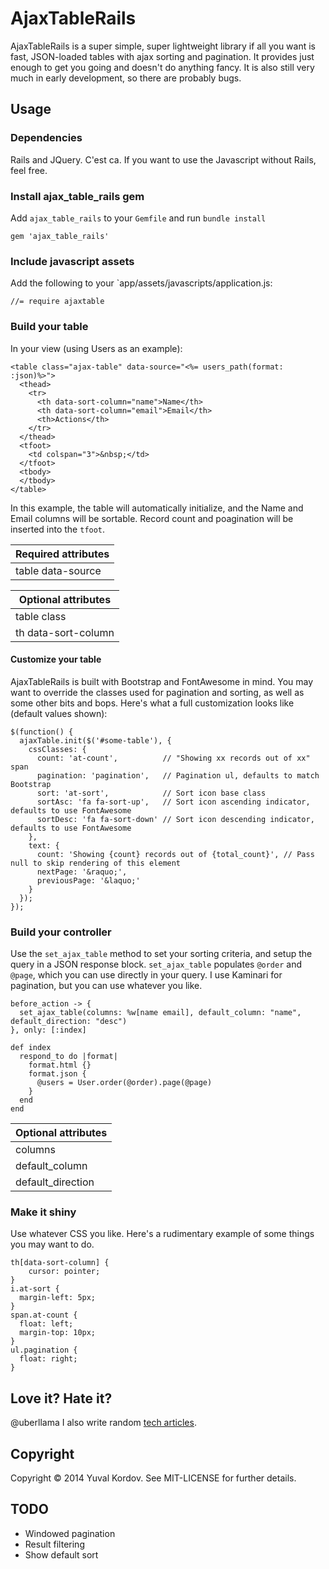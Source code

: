 # AjaxTableRails

AjaxTableRails is a super simple, super lightweight library if all you want is fast, JSON-loaded tables with ajax sorting and pagination. It provides just enough to get you going and doesn't do anything fancy. It is also still very much in early development, so there are probably bugs.

## Usage

### Dependencies

Rails and JQuery. C'est ca. If you want to use the Javascript without Rails, feel free.

### Install ajax_table_rails gem

Add `ajax_table_rails` to your `Gemfile` and run `bundle install`

````
gem 'ajax_table_rails'
````

### Include javascript assets

Add the following to your `app/assets/javascripts/application.js:

````
//= require ajaxtable
````

### Build your table

In your view (using Users as an example):

````
<table class="ajax-table" data-source="<%= users_path(format: :json)%>">
  <thead>
    <tr>
      <th data-sort-column="name">Name</th>
      <th data-sort-column="email">Email</th>
      <th>Actions</th>
    </tr>
  </thead>
  <tfoot>
    <td colspan="3">&nbsp;</td>
  </tfoot>
  <tbody>
  </tbody>
</table>
````

In this example, the table will automatically initialize, and the Name and Email columns will be sortable. Record count and poagination will be inserted into the `tfoot`.

| Required attributes |
|---------------------|
| table data-source | JSON path for your table data |

| Optional attributes |
| ------------------- |
| table class | "ajax-table". Required for ajax tables to auto-init. Exclude this if you wish to init manually with custom settings. |
| th data-sort-column | Matches database column you'd like to sort against. |

#### Customize your table

AjaxTableRails is built with Bootstrap and FontAwesome in mind. You may want to override the classes used for pagination and sorting, as well as some other bits and bops. Here's what a full customization looks like (default values shown):

````
$(function() {
  ajaxTable.init($('#some-table'), {
    cssClasses: {
      count: 'at-count',          // "Showing xx records out of xx" span
      pagination: 'pagination',   // Pagination ul, defaults to match Bootstrap
      sort: 'at-sort',            // Sort icon base class
      sortAsc: 'fa fa-sort-up',   // Sort icon ascending indicator, defaults to use FontAwesome
      sortDesc: 'fa fa-sort-down' // Sort icon descending indicator, defaults to use FontAwesome
    },
    text: {
      count: 'Showing {count} records out of {total_count}', // Pass null to skip rendering of this element
      nextPage: '&raquo;',
      previousPage: '&laquo;'
    }
  });
});
````

### Build your controller

Use the `set_ajax_table` method to set your sorting criteria, and setup the query in a JSON response block. `set_ajax_table` populates `@order` and `@page`, which you can use directly in your query. I use Kaminari for pagination, but you can use whatever you like.

````
before_action -> {
  set_ajax_table(columns: %w[name email], default_column: "name", default_direction: "desc")
}, only: [:index]

def index
  respond_to do |format|
    format.html {}
    format.json {
      @users = User.order(@order).page(@page)
    }
  end
end
````

| Optional attributes |
| ------------------- |
| columns | which columns are sortable, so that your customers can't specify crazy sorts willy nilly |
| default_column | Your default sort column (if unspecified, defaults to `id`) |
| default_direction | Your default sort direction (if unspecified, deaults to `asc`) |

### Make it shiny

Use whatever CSS you like. Here's a rudimentary example of some things you may want to do.

````
th[data-sort-column] {
	cursor: pointer;
}
i.at-sort {
  margin-left: 5px;
}
span.at-count {
  float: left;
  margin-top: 10px;
}
ul.pagination {
  float: right;
}
````

## Love it? Hate it?

@uberllama
I also write random [tech articles](http://blog.littleblimp.com).

## Copyright

Copyright &copy; 2014 Yuval Kordov. See MIT-LICENSE for further details.

## TODO

* Windowed pagination
* Result filtering
* Show default sort